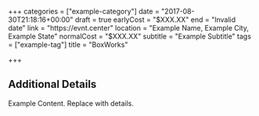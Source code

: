 +++
categories = ["example-category"]
date = "2017-08-30T21:18:16+00:00"
draft = true
earlyCost = "$XXX.XX"
end = "Invalid date"
link = "https://evnt.center"
location = "Example Name, Example City, Example State"
normalCost = "$XXX.XX"
subtitle = "Example Subtitle"
tags = ["example-tag"]
title = "BoxWorks"

+++

<!--more-->

## Additional Details

Example Content. Replace with details.

